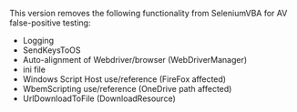 This version removes the following functionality from SeleniumVBA for AV false-positive testing:
- Logging
- SendKeysToOS
- Auto-alignment of Webdriver/browser (WebDriverManager)
- ini file
- Windows Script Host use/reference (FireFox affected)
- WbemScripting use/reference (OneDrive path affected)
- UrlDownloadToFile (DownloadResource)
